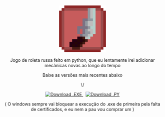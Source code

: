 <p align="center">
  <img src="imagens/icone.png" alt="Ícone do Projeto" width="150"/>
</p>
<p align="center">
  Jogo de roleta russa feito em python, que eu lentamente irei adicionar mecânicas novas ao longo do tempo
</p>

<p align="center">
  Baixe as versões mais recentes abaixo
</p>
<p align="center">
  \/
</p>
<p align="center">
  <a href="https://github.com/V1DAD/roleta-russa-/releases/latest/download/roleta-russa.exe">
    <img src="https://img.shields.io/badge/Download-.EXE-blue?style=for-the-badge&logo=windows" alt="Download .EXE">
  </a>
  &nbsp;
  <a href="https://github.com/V1DAD/roleta-russa-/releases/latest/download/roleta-russa.py">
    <img src="https://img.shields.io/badge/Download-.PY-green?style=for-the-badge&logo=python" alt="Download .PY">
  </a>
</p>

<p align="center">
  ( O windows sempre vai bloquear a execução do .exe de primeira pela falta de certificados, e eu nem a pau vou comprar um )
</p>

